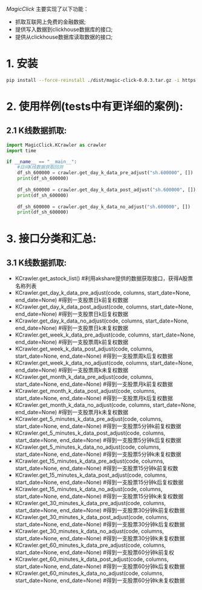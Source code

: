 *MagicClick* 主要实现了以下功能：

* 抓取互联网上免费的金融数据;  
* 提供写入数据到clickhouse数据库的接口;  
* 提供从clickhouse数据库读取数据的接口;  

# 1. 安装
``` bash
pip install --force-reinstall ./dist/magic-click-0.0.3.tar.gz -i https://pypi.tuna.tsinghua.edu.cn/simple
```

# 2. 使用样例(tests中有更详细的案例):
## 2.1 K线数据抓取:
``` python
import MagicClick.KCrawler as crawler
import time

if __name__ == "__main__":
    #日间K线数据获取回测
    df_sh_600000 = crawler.get_day_k_data_pre_adjust("sh.600000", [])
    print(df_sh_600000)
    
    df_sh_600000 = crawler.get_day_k_data_post_adjust("sh.600000", [])
    print(df_sh_600000)
    
    df_sh_600000 = crawler.get_day_k_data_no_adjust("sh.600000", [])
    print(df_sh_600000)
```

# 3. 接口分类和汇总:
## 3.1 K线数据抓取:
* KCrawler.get_astock_list()                                                                  #利用akshare提供的数据获取接口，获得A股票名称列表
* KCrawler.get_day_k_data_pre_adjust(code, columns, start_date=None, end_date=None)           #得到一支股票日k前复权数据
* KCrawler.get_day_k_data_post_adjust(code, columns, start_date=None, end_date=None)          #得到一支股票日k后复权数据
* KCrawler.get_day_k_data_no_adjust(code, columns, start_date=None, end_date=None)            #得到一支股票日k未复权数据
* KCrawler.get_week_k_data_pre_adjust(code, columns, start_date=None, end_date=None)          #得到一支股票周k前复权数据
* KCrawler.get_week_k_data_post_adjust(code, columns, start_date=None, end_date=None)         #得到一支股票周k后复权数据
* KCrawler.get_week_k_data_no_adjust(code, columns, start_date=None, end_date=None)           #得到一支股票周k未复权数据
* KCrawler.get_month_k_data_pre_adjust(code, columns, start_date=None, end_date=None)         #得到一支股票月k前复权数据
* KCrawler.get_month_k_data_post_adjust(code, columns, start_date=None, end_date=None)        #得到一支股票月k后复权数据
* KCrawler.get_month_k_data_no_adjust(code, columns, start_date=None, end_date=None)          #得到一支股票月k未复权数据
* KCrawler.get_5_minutes_k_data_pre_adjust(code, columns, start_date=None, end_date=None)     #得到一支股票5分钟k前复权数据
* KCrawler.get_5_minutes_k_data_post_adjust(code, columns, start_date=None, end_date=None)    #得到一支股票5分钟k后复权数据
* KCrawler.get_5_minutes_k_data_no_adjust(code, columns, start_date=None, end_date=None)      #得到一支股票5分钟k未复权数据
* KCrawler.get_15_minutes_k_data_pre_adjust(code, columns, start_date=None, end_date=None)    #得到一支股票15分钟k前复权数
* KCrawler.get_15_minutes_k_data_post_adjust(code, columns, start_date=None, end_date=None)   #得到一支股票15分钟k后复权数据
* KCrawler.get_15_minutes_k_data_no_adjust(code, columns, start_date=None, end_date=None)     #得到一支股票15分钟k未复权数据
* KCrawler.get_30_minutes_k_data_pre_adjust(code, columns, start_date=None, end_date=None)    #得到一支股票30分钟k前复权数据
* KCrawler.get_30_minutes_k_data_post_adjust(code, columns, start_date=None, end_date=None)   #得到一支股票30分钟k后复权数据
* KCrawler.get_30_minutes_k_data_no_adjust(code, columns, start_date=None, end_date=None)     #得到一支股票30分钟k未复权数据
* KCrawler.get_60_minutes_k_data_pre_adjust(code, columns, start_date=None, end_date=None)    #得到一支股票60分钟k前复权
* KCrawler.get_60_minutes_k_data_post_adjust(code, columns, start_date=None, end_date=None)   #得到一支股票60分钟k后复权数据
* KCrawler.get_60_minutes_k_data_no_adjust(code, columns, start_date=None, end_date=None)     #得到一支股票60分钟k未复权数据
